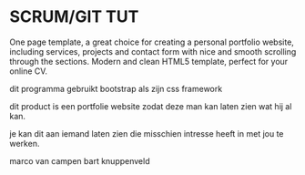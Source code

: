 # SCRUM/GIT TUT

One page template, a great choice for creating a personal portfolio website, including services, projects and contact form with nice and smooth scrolling through the sections. Modern and clean HTML5 template, perfect for your online CV.

dit programma gebruikt bootstrap als zijn css framework

dit product is een portfolie website zodat deze man kan laten zien wat hij al kan.

je kan dit aan iemand laten zien die misschien intresse heeft in met jou te werken.

marco van campen
bart knuppenveld
